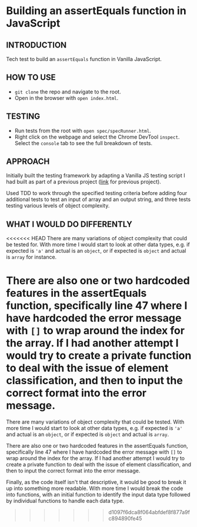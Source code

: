 # Building an assertEquals function in JavaScript

## INTRODUCTION

Tech test to build an `assertEquals` function in Vanilla JavaScript.

## HOW TO USE

* `git clone` the repo and navigate to the root.
* Open in the browser with `open index.html`.

## TESTING

* Run tests from the root with `open spec/specRunner.html`.
* Right click on the webpage and select the Chrome DevTool `inspect`. Select the `console` tab to see the full breakdown of tests.

## APPROACH

Initially built the testing framework by adapting a Vanilla JS testing script I had built as part of a previous project ([link](https://github.com/marbuthnott/notes_js) for previous project).

Used TDD to work through the specified testing criteria before adding four additional tests to test an input of array and an output string, and three tests testing various levels of object complexity.

## WHAT I WOULD DO DIFFERENTLY

<<<<<<< HEAD
There are many variations of object complexity that could be tested for. With more time I would start to look at other data types, e.g. if expected is `'a'` and actual is an `object`, or if expected is `object` and actual is `array` for instance.

There are also one or two hardcoded features in the assertEquals function, specifically line 47 where I have hardcoded the error message with `[]` to wrap around the index for the array. If I had another attempt I would try to create a private function to deal with the issue of element classification, and then to input the correct format into the error message.
=======
There are many variations of object complexity that could be tested. With more time I would start to look at other data types, e.g. if expected is `'a'` and actual is an `object`, or if expected is `object` and actual is `array`.

There are also one or two hardcoded features in the assertEquals function, specifically line 47 where I have hardcoded the error message with `[]` to wrap around the index for the array. If I had another attempt I would try to create a private function to deal with the issue of element classification, and then to input the correct format into the error message.

Finally, as the code itself isn't that descriptive, it would be good to break it up into something more readable. With more time I would break the code into functions, with an initial function to identify the input data type followed by individual functions to handle each data type.
>>>>>>> d1097f6dca8f064abfdef8f877a9fc894890fe45
